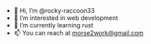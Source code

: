 - 👋 Hi, I’m @rocky-raccoon33
- 👀 I’m interested in web development
- 🌱 I’m currently learning rust
- 📫 You can reach at morse2work@gmail.com


